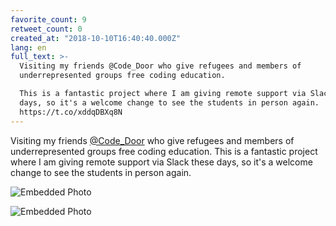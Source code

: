 ```yaml
---
favorite_count: 9
retweet_count: 0
created_at: "2018-10-10T16:40:40.000Z"
lang: en
full_text: >-
  Visiting my friends @Code_Door who give refugees and members of
  underrepresented groups free coding education.

  This is a fantastic project where I am giving remote support via Slack these
  days, so it's a welcome change to see the students in person again.
  https://t.co/xddqDBXq8N
---
```


Visiting my friends [@Code_Door](https://twitter.com/Code_Door) who give
refugees and members of underrepresented groups free coding education. This is a
fantastic project where I am giving remote support via Slack these days, so it's
a welcome change to see the students in person again.

<div class="gallery gallery-2">

![Embedded Photo](https://twitter-media-coderbyheart.s3.eu-north-1.amazonaws.com/1050063576885530624-DpKTJ8jWkAEFc4H.jpg)

![Embedded Photo](https://twitter-media-coderbyheart.s3.eu-north-1.amazonaws.com/1050063576885530624-DpKTM35XcAAvv1b.jpg)

</div>
